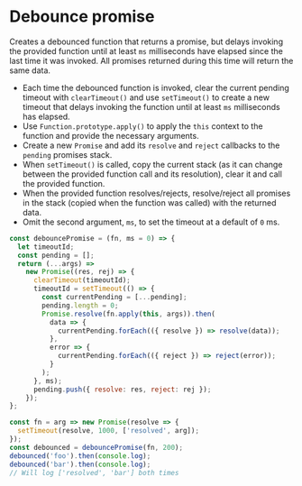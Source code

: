 # Debounce promise

Creates a debounced function that returns a promise, but delays invoking the provided function until at least `ms` milliseconds have elapsed since the last time it was invoked. All promises returned during this time will return the same data.

* Each time the debounced function is invoked, clear the current pending timeout with `clearTimeout()` and use `setTimeout()` to create a new timeout that delays invoking the function until at least `ms` milliseconds has elapsed.
* Use `Function.prototype.apply()` to apply the `this` context to the function and provide the necessary arguments.
* Create a new `Promise` and add its `resolve` and `reject` callbacks to the `pending` promises stack.
* When `setTimeout()` is called, copy the current stack (as it can change between the provided function call and its resolution), clear it and call the provided function.
* When the provided function resolves/rejects, resolve/reject all promises in the stack (copied when the function was called) with the returned data.
* Omit the second argument, `ms`, to set the timeout at a default of `0` ms.

```js
const debouncePromise = (fn, ms = 0) => {
  let timeoutId;
  const pending = [];
  return (...args) =>
    new Promise((res, rej) => {
      clearTimeout(timeoutId);
      timeoutId = setTimeout(() => {
        const currentPending = [...pending];
        pending.length = 0;
        Promise.resolve(fn.apply(this, args)).then(
          data => {
            currentPending.forEach(({ resolve }) => resolve(data));
          },
          error => {
            currentPending.forEach(({ reject }) => reject(error));
          }
        );
      }, ms);
      pending.push({ resolve: res, reject: rej });
    });
};
```

```js
const fn = arg => new Promise(resolve => {
  setTimeout(resolve, 1000, ['resolved', arg]);
});
const debounced = debouncePromise(fn, 200);
debounced('foo').then(console.log);
debounced('bar').then(console.log);
// Will log ['resolved', 'bar'] both times
```
